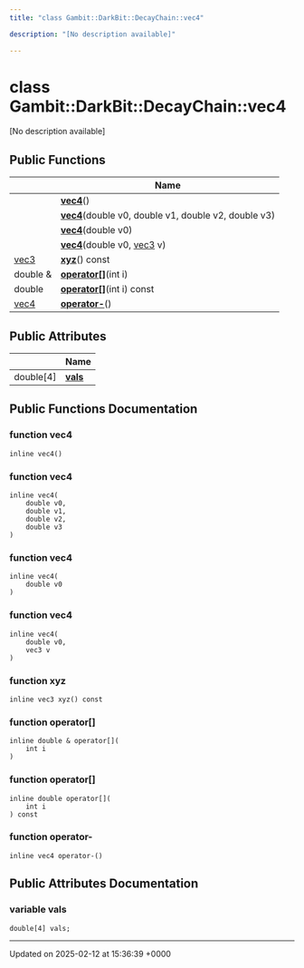```yaml
---
title: "class Gambit::DarkBit::DecayChain::vec4"

description: "[No description available]"

---
```


# class Gambit::DarkBit::DecayChain::vec4



[No description available]

## Public Functions

|                | Name           |
| -------------- | -------------- |
| | **[vec4](/documentation/code/classes/classgambit_1_1darkbit_1_1decaychain_1_1vec4/#function-vec4)**() |
| | **[vec4](/documentation/code/classes/classgambit_1_1darkbit_1_1decaychain_1_1vec4/#function-vec4)**(double v0, double v1, double v2, double v3) |
| | **[vec4](/documentation/code/classes/classgambit_1_1darkbit_1_1decaychain_1_1vec4/#function-vec4)**(double v0) |
| | **[vec4](/documentation/code/classes/classgambit_1_1darkbit_1_1decaychain_1_1vec4/#function-vec4)**(double v0, [vec3](/documentation/code/classes/classgambit_1_1darkbit_1_1decaychain_1_1vec3/) v) |
| [vec3](/documentation/code/classes/classgambit_1_1darkbit_1_1decaychain_1_1vec3/) | **[xyz](/documentation/code/classes/classgambit_1_1darkbit_1_1decaychain_1_1vec4/#function-xyz)**() const |
| double & | **[operator[]](/documentation/code/classes/classgambit_1_1darkbit_1_1decaychain_1_1vec4/#function-operator)**(int i) |
| double | **[operator[]](/documentation/code/classes/classgambit_1_1darkbit_1_1decaychain_1_1vec4/#function-operator)**(int i) const |
| [vec4](/documentation/code/classes/classgambit_1_1darkbit_1_1decaychain_1_1vec4/) | **[operator-](/documentation/code/classes/classgambit_1_1darkbit_1_1decaychain_1_1vec4/#function-operator)**() |

## Public Attributes

|                | Name           |
| -------------- | -------------- |
| double[4] | **[vals](/documentation/code/classes/classgambit_1_1darkbit_1_1decaychain_1_1vec4/#variable-vals)**  |

## Public Functions Documentation

### function vec4

```
inline vec4()
```


### function vec4

```
inline vec4(
    double v0,
    double v1,
    double v2,
    double v3
)
```


### function vec4

```
inline vec4(
    double v0
)
```


### function vec4

```
inline vec4(
    double v0,
    vec3 v
)
```


### function xyz

```
inline vec3 xyz() const
```


### function operator[]

```
inline double & operator[](
    int i
)
```


### function operator[]

```
inline double operator[](
    int i
) const
```


### function operator-

```
inline vec4 operator-()
```


## Public Attributes Documentation

### variable vals

```
double[4] vals;
```


-------------------------------

Updated on 2025-02-12 at 15:36:39 +0000